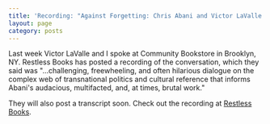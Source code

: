 ```yaml
---
title: 'Recording: "Against Forgetting: Chris Abani and Victor LaValle at Community Bookstore"'
layout: page
category: posts
---
```

Last week Victor LaValle and I spoke at Community Bookstore in Brooklyn, NY. Restless Books has posted a recording of the conversation, which they said was "...challenging, freewheeling, and often hilarious dialogue on the complex web of transnational politics and cultural reference that informs Abani's audacious, multifacted, and, at times, brutal work."

They will also post a transcript soon. Check out the recording at [Restless Books](http://www.restlessbooks.com/blog/2014/2/3/chris-abani-at-community-bookstore).